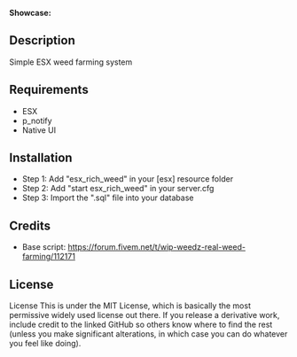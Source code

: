 **Showcase:** 
## Description
Simple ESX weed farming system

## Requirements
- ESX
- p_notify
- Native UI

## Installation
- Step 1:
Add "esx_rich_weed" in your [esx] resource folder
- Step 2:
Add "start esx_rich_weed" in your server.cfg
- Step 3:
Import the ".sql" file into your database

## Credits
- Base script: https://forum.fivem.net/t/wip-weedz-real-weed-farming/112171

## License

License
This is under the MIT License, which is basically the most permissive widely used license out there. If you release a derivative work, include credit to the linked GitHub so others know where to find the rest (unless you make significant alterations, in which case you can do whatever you feel like doing).
